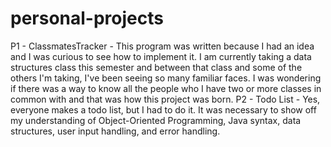 # personal-projects
P1 - ClassmatesTracker - This program was written because I had an idea and I was curious to see how to implement it. I am currently taking a data structures class this semester and between that class and some of the others I'm taking, I've been seeing so many familiar faces. I was wondering if there was a way to know all the people who I have two or more classes in common with and that was how this project was born.
P2 - Todo List - Yes, everyone makes a todo list, but I had to do it. It was necessary to show off my understanding of Object-Oriented Programming, Java syntax, data structures, user input handling, and error handling.
